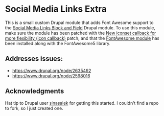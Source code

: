 # Social Media Links Extra

This is a small custom Drupal module that adds Font Awesome support to the [Social Media Links Block and Field](https://www.drupal.org/project/social_media_links) Drupal module. To use this module, make sure the module has been patched with the [New iconset callback for more flexibility (icon callback)](https://www.drupal.org/project/social_media_links/issues/2728393) patch, and that the [FontAwesome module](https://www.drupal.org/project/fontawesome) has been installed along with the FontAwesome5 library.

## Addresses issues:

* https://www.drupal.org/node/2635492
* https://www.drupal.org/node/2598016

## Acknowledgments

Hat tip to Drupal user [sinasalek](https://www.drupal.org/u/sinasalek) for getting this started. I couldn't find a repo to fork, so I just created one.
